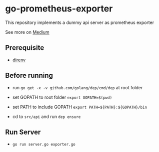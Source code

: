 # go-prometheus-exporter

This repository implements a dummy api server as prometheus exporter 

See more on [Medium](https://medium.com/@ejhsu/build-a-monitoring-dashboard-by-prometheus-grafana-741a7d949ec2)

## Prerequisite

- [direnv](https://direnv.net/)

## Before running

- run `go get -x -v github.com/golang/dep/cmd/dep` at root folder

- set GOPATH to root folder `export GOPATH=$(pwd)`

- set PATH to include GOPATH `export PATH=${PATH}:${GOPATH}/bin`

- cd to `src/api` and run `dep ensure`


## Run Server

- `go run server.go exporter.go`